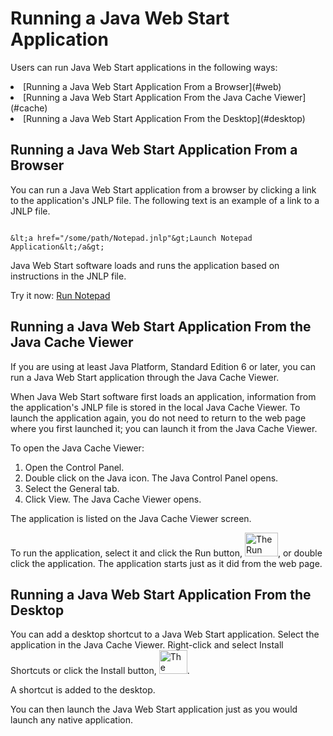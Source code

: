 
# Running a Java Web Start Application


Users can run Java Web Start applications in the following ways:



<li>
[Running a Java Web Start Application From a Browser](#web)
</li>

<li>
[Running a Java Web Start Application From the Java Cache Viewer](#cache)
</li>

<li>
[Running a Java Web Start Application From the Desktop](#desktop)
</li>


<a name="web" id="web"></a>

## Running a Java Web Start Application From a Browser

You can run a Java Web Start application from a browser by clicking a link to the application's JNLP file. The following text is an example of a link to a JNLP file.

```

&lt;a href="/some/path/Notepad.jnlp"&gt;Launch Notepad Application&lt;/a&gt;

```

Java Web Start software loads and runs the application based on instructions in the JNLP file.

Try it now: 
[Run Notepad](https://docs.oracle.com/javase/tutorialJWS/samples/deployment/NotepadJWSProject/Notepad.jnlp)


## <a name="cache" id="cache">Running a Java Web Start Application From the Java Cache Viewer</a>

If you are using at least Java Platform, Standard Edition 6 or later, you can run a Java Web Start application through the Java Cache Viewer.

When Java Web Start software first loads an application, information from the application's JNLP file is stored in the local Java Cache Viewer. To launch the application again, you do not need to return to the web page where you first launched it; you can launch it from the Java Cache Viewer.

To open the Java Cache Viewer:

1. Open the Control Panel.
1. Double click on the Java icon. The Java Control Panel opens.
1. Select the General tab.
1. Click View. The Java Cache Viewer opens.

The application is listed on the Java Cache Viewer screen.



To run the application, select it and click the Run button, <img src="../../figures/deployment/webstart/JCRun.png" width="53" height="38" align="bottom" alt="The Run button" />, or double click the application. The application starts just as it did from the web page. <a name="desktop" id="desktop"></a>

## Running a Java Web Start Application From the Desktop

You can add a desktop shortcut to a Java Web Start application. Select the application in the Java Cache Viewer. Right-click and select Install Shortcuts or click the Install button, <img src="../../figures/deployment/webstart/JCInstall.png" width="45" height="38" align="bottom" alt="The Install button" />.

A shortcut is added to the desktop.

You can then launch the Java Web Start application just as you would launch any native application.
